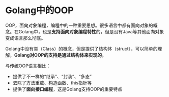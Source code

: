 # Golang中的OOP

OOP，面向对象编程，编程中的一种重要思想。很多语言中都有面向对象的概念。在Golang中，也是**支持面向对象编程特性**的，但是没有Java等其他面向对象变成语言那么彻底。

Golang中没有类（Class）的概念，但是提供了结构体（struct），可以简单的理解，**Golang对OOP的支持是通过结构体来实现的**。

与传统OOP语言相比：

- 提供了不一样的“继承”、“封装”、“多态”
- 去除了方法重载、构造函数、this指针等
- 提供了**面向接口编程**，这是Golang支持OOP的重要特点

